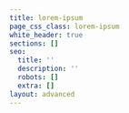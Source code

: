 ```yaml
---
title: lorem-ipsum
page_css_class: lorem-ipsum
white_header: true
sections: []
seo:
  title: ''
  description: ''
  robots: []
  extra: []
layout: advanced
---
```

